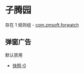 # 子腾园

存在 1 规则组 - [com.zmsoft.forwatch](/src/apps/com.zmsoft.forwatch.ts)

## 弹窗广告

默认禁用

- [快照-0](https://i.gkd.li/i/13545995)
